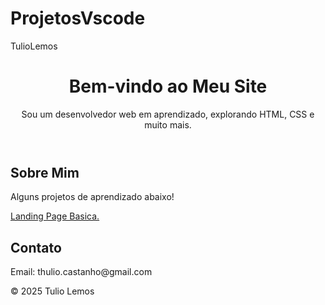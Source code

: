 # ProjetosVscode
TulioLemos
<!DOCTYPE html>
<html lang="pt-br">
<head>
  <meta charset="UTF-8">
  <meta name="viewport" content="width=device-width, initial-scale=1.0">
  <title>Meu Portifolio</title>
  <link rel="stylesheet" href="readme.css">
</head>
<body>
  <header>
    <h1>Bem-vindo ao Meu Site</h1>
    <p>Sou um desenvolvedor web em aprendizado, explorando HTML, CSS e muito mais.</p>
  </header>

  <main>
    <section>
      <h2>Sobre Mim</h2>
      <p>Alguns projetos de aprendizado abaixo!</p>
      <a href="https://tulioxz.github.io/ProjetosVscode/LandingPage03/" target="_blank"> Landing Page Basica.</a>
    </section>
    <section>
      <h2>Contato</h2>
      <p>Email: thulio.castanho@gmail.com</p>
    </section>
  </main>

  <footer>
    <p>&copy; 2025 Tulio Lemos</p>
  </footer>
</body>
</html>


